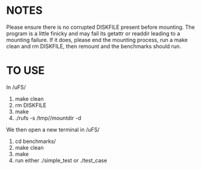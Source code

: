 # NOTES
Please ensure there is no corrupted DISKFILE present before mounting. The program is a
little finicky and may fail its getattr or readdir leading to a mounting failure. If it does,
please end the mounting process, run a make clean and rm DISKFILE, then remount and
the benchmarks should run.

# TO USE
In /uFS/
1. make clean
2. rm DISKFILE
3. make
4. ./rufs -s /tmp/<NETID>/mountdir -d

We then open a new terminal in /uFS/
1. cd benchmarks/
2. make clean
3. make
4. run either ./simple_test or ./test_case
